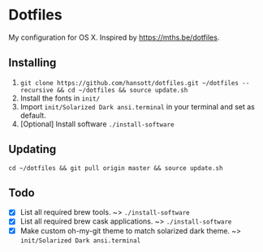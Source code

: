 # Dotfiles

My configuration for OS X. Inspired by https://mths.be/dotfiles.

## Installing

1. `git clone https://github.com/hansott/dotfiles.git ~/dotfiles --recursive && cd ~/dotfiles && source update.sh`
2. Install the fonts in `init/`
3. Import `init/Solarized Dark ansi.terminal` in your terminal and set as default.
4. [Optional] Install software `./install-software`

## Updating

`cd ~/dotfiles && git pull origin master && source update.sh`

## Todo

* [x] List all required brew tools. ~> `./install-software`
* [x] List all required brew cask applications. ~> `./install-software`
* [x] Make custom oh-my-git theme to match solarized dark theme. ~> `init/Solarized Dark ansi.terminal`
